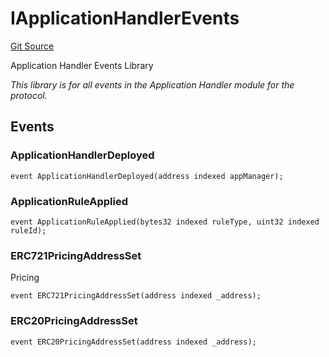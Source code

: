# IApplicationHandlerEvents
[Git Source](https://github.com/thrackle-io/tron/blob/6347e28a06cfe8dcc416f54eea2d35ee6b0ce9fd/src/common/IEvents.sol)

Application Handler Events Library

*This library is for all events in the Application Handler module for the protocol.*


## Events
### ApplicationHandlerDeployed

```solidity
event ApplicationHandlerDeployed(address indexed appManager);
```

### ApplicationRuleApplied

```solidity
event ApplicationRuleApplied(bytes32 indexed ruleType, uint32 indexed ruleId);
```

### ERC721PricingAddressSet
Pricing


```solidity
event ERC721PricingAddressSet(address indexed _address);
```

### ERC20PricingAddressSet

```solidity
event ERC20PricingAddressSet(address indexed _address);
```

